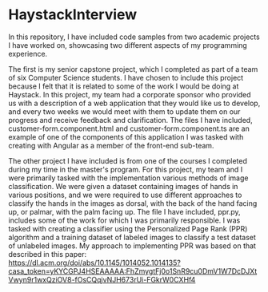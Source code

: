 # HaystackInterview

In this repository, I have included code samples from two academic projects I have worked on, showcasing two different aspects of my programming experience.  

The first is my senior capstone project, which I completed as part of a team of six Computer Science students.  I have chosen to include this project because I felt that it is related to some of the work I would be doing at Haystack.  In this project, my team had a corporate sponsor who provided us with a description of a web application that they would like us to develop, and every two weeks we would meet with them to update them on our progress and receive feedback and clarification.  The files I have included, customer-form.component.html and customer-form.component.ts are an example of one of the components of this application I was tasked with creating with Angular as a member of the front-end sub-team.

The other project I have included is from one of the courses I completed during my time in the master's program.  For this project, my team and I were primarily tasked with the implementation various methods of image classification.  We were given a dataset containing images of hands in various positions, and we were required to use different approaches to classify the hands in the images as dorsal, with the back of the hand facing up, or palmar, with the palm facing up.  The file I have included, ppr.py, includes some of the work for which I was primarily responsible.  I was tasked with creating a classifier using the Personalized Page Rank (PPR) algorithm and a training dataset of labeled images to classify a test dataset of unlabeled images.  My approach to implementing PPR was based on that described in this paper: https://dl.acm.org/doi/abs/10.1145/1014052.1014135?casa_token=yKYCGPJ4HSEAAAAA:FhZmygtFj0o1SnR9cu0DmV1W7DcDJXtVwyn9r1wxQziOV8-fOsCQqjvNJH673rUi-FGkrW0CXHf4
